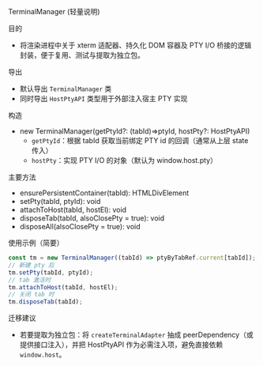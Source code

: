TerminalManager (轻量说明)

目的
- 将渲染进程中关于 xterm 适配器、持久化 DOM 容器及 PTY I/O 桥接的逻辑封装，便于复用、测试与提取为独立包。

导出
- 默认导出 `TerminalManager` 类
- 同时导出 `HostPtyAPI` 类型用于外部注入宿主 PTY 实现

构造
- new TerminalManager(getPtyId?: (tabId)=>ptyId, hostPty?: HostPtyAPI)
  - `getPtyId`：根据 tabId 获取当前绑定 PTY id 的回调（通常从上层 state 传入）
  - `hostPty`：实现 PTY I/O 的对象（默认为 window.host.pty）

主要方法
- ensurePersistentContainer(tabId): HTMLDivElement
- setPty(tabId, ptyId): void
- attachToHost(tabId, hostEl): void
- disposeTab(tabId, alsoClosePty = true): void
- disposeAll(alsoClosePty = true): void

使用示例（简要）
```ts
const tm = new TerminalManager((tabId) => ptyByTabRef.current[tabId]);
// 新建 pty 后
tm.setPty(tabId, ptyId);
// tab 激活时
tm.attachToHost(tabId, hostEl);
// 关闭 tab 时
tm.disposeTab(tabId);
```

迁移建议
- 若要提取为独立包：将 `createTerminalAdapter` 抽成 peerDependency（或提供接口注入），并把 HostPtyAPI 作为必需注入项，避免直接依赖 `window.host`。


